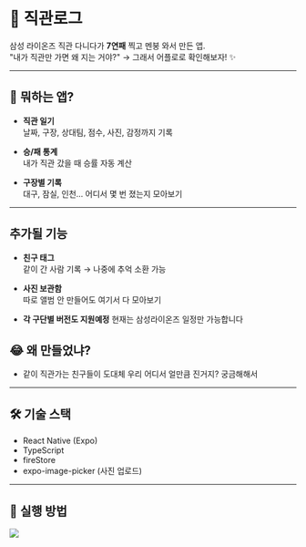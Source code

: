 # 🦁 직관로그

삼성 라이온즈 직관 다니다가 **7연패** 찍고 멘붕 와서 만든 앱.  
"내가 직관만 가면 왜 지는 거야?" → 그래서 어플로로 확인해보자! ✨  

---

## 📖 뭐하는 앱?

- **직관 일기**  
  날짜, 구장, 상대팀, 점수, 사진, 감정까지 기록  

- **승/패 통계**  
  내가 직관 갔을 때 승률 자동 계산 

- **구장별 기록**  
  대구, 잠실, 인천… 어디서 몇 번 졌는지 모아보기  

---
## 추가될 기능
- **친구 태그**  
  같이 간 사람 기록 → 나중에 추억 소환 가능  

- **사진 보관함**  
  따로 앨범 안 만들어도 여기서 다 모아보기  

- **각 구단별 버전도 지원예정**
  현재는 삼성라이온즈 일정만 가능합니다 

## 😂 왜 만들었냐?

- 같이 직관가는 친구들이 도대체 우리 어디서 얼만큼 진거지? 궁금해해서 

---

## 🛠️ 기술 스택

- React Native (Expo)  
- TypeScript  
- fireStore
- expo-image-picker (사진 업로드)  

---

## 📱 실행 방법

<img src="https://github.com/user-attachments/assets/aaf465f8-b6a2-4335-9909-ed7331b50793"/>


